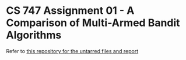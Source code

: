 # CS 747 Assignment 01 - A Comparison of Multi-Armed Bandit Algorithms

Refer to [this repository for the untarred files and report](https://www.github.com/aaronjohnsabu1999/bandits-all-around-me)